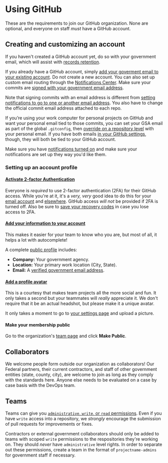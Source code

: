 # Using GitHub

These are the requirements to join our GitHub organization. None are optional, and everyone on staff _must_ have a GitHub account.

## Creating and customizing an account 

If you haven't created a GitHub account yet, do so with your government email, which will assist with [records retention](http://ben.balter.com/open-source-for-government/#records).  

If you already have a GitHub account, simply [add your goverment email to your existing account](https://help.github.com/articles/adding-an-email-address-to-your-github-account/). Do not create a new account. You can also set up custom email routing through the [Notifications Center](https://github.com/settings/notifications). Make sure your commits are [signed with your government email address](https://help.github.com/articles/setting-your-email-in-git).

Note that signing commits with an email address is different from [setting notifications to go to one or another email address](https://help.github.com/articles/configuring-notification-emails-for-organizations/). You also have to change the official commit email address attached to each repo.

If you’re using your work computer for personal projects on GitHub and want your personal email tied to those commits, you can set your GSA email as part of the global `.gitconfig`, then [override on a repository level](http://git-scm.com/book/en/v2/Customizing-Git-Git-Configuration) with your personal email. If you have both emails [in your GitHub settings](https://github.com/settings/emails), though, they will both be tied to your GitHub account.

Make sure you have [notifications turned on](https://github.com/settings/notifications) and make sure your notifications are set up they way you'd like them.

### Setting up an account profile

#### [Activate 2-factor Authentication](https://github.com/blog/1614-two-factor-authentication)

Everyone is *required* to use 2-factor authentication (2FA) for their GitHub access. While you're at it, it's a *very, very* good idea to do this for your [email account](http://lifehacker.com/5932700/please-turn-on-two-factor-authentication/all) and [elsewhere](http://lifehacker.com/5938565/heres-everywhere-you-should-enable-two-factor-authentication-right-now/all). GitHub access _will not_ be provided if 2FA is turned off. Also be sure to [save your recovery codes](https://help.github.com/articles/downloading-your-two-factor-authentication-recovery-codes/) in case you lose access to 2FA.

#### [Add your information to your account](https://github.com/settings/profile)

This makes it easier for your team to know who you are, but most of all, it helps a lot with autocomplete!

A complete [public profile](https://github.com/settings/profile) includes:

- **Company:** Your government agency.
- **Location:** Your primary work location (City, State).
- **Email:** A [verified government email address](https://help.github.com/articles/verifying-your-email-address/).

#### [Add a profile avatar](https://help.github.com/articles/how-do-i-set-up-my-profile-picture/)

This is a courtesy that makes team projects all the more social and fun.  It only takes a second but your teammates will _really_ appreciate it. We don't require that it be an actual headshot, but please make it a unique avatar.

It only takes a moment to go to [your settings page](https://github.com/settings/profile) and upload a picture.  

#### Make your membership public

Go to the organization's [team page](https://github.com/orgs/18F/people) and click **Make Public**.  

## Collaborators

We welcome people form outside our organization as collaborators! Our Federal partners, their current contractors, and staff of other government entities (state, county, city), are welcome to join as long as they comply with the standards here. Anyone else needs to be evaluated on a case by case basis with the DevOps team.

## Teams

Teams can give you [`administrative`, `write`, or `read` permissions](https://help.github.com/articles/permission-levels-for-an-organization-repository/). Even if you have `write` access into a repository, we _strongly_ encourage the submission of pull requests for improvements or fixes.

Contractors or external government collaborators should only be added to teams with scoped `write` permissions to the respositories they're working on. They should *never* have `administrative` level rights. In order to separate out these permissions, create a team in the format of `projectname-admins` for government staff if necessary.
